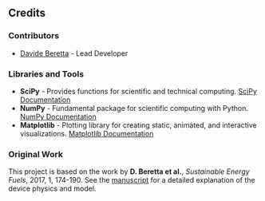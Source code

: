 ## Credits

### Contributors

- [Davide Beretta](https://github.com/BerriesLab) - Lead Developer

### Libraries and Tools

- **SciPy** - Provides functions for scientific and technical
  computing. [SciPy Documentation](https://docs.scipy.org/doc/scipy/)
- **NumPy** - Fundamental package for scientific computing with
  Python. [NumPy Documentation](https://numpy.org/doc/stable/)
- **Matplotlib** - Plotting library for creating static, animated, and interactive
  visualizations. [Matplotlib Documentation](https://matplotlib.org/stable/contents.html)

### Original Work

This project is based on the work by **D. Beretta et al.**, *Sustainable Energy Fuels*, 2017, 1, 174-190. See
the [manuscript](https://doi.org/10.1039/C6SE00028B) for a detailed explanation of the device physics and model.
